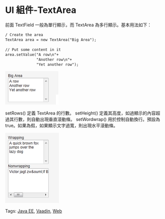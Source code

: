 # UI 組件-TextArea

前面 TextField 一般為單行顯示，而 TextArea 為多行顯示。基本用法如下：

```
/ Create the area
TextArea area = new TextArea("Big Area");

// Put some content in it
area.setValue("A row\n"+
              "Another row\n"+
              "Yet another row");
```

![](images/29.png)

setRows() 定義 TextArea 的行數。 setHeight() 定義其高度，如過顯示的內容超過其行數，則自動出現垂直滾動條。
setWordwrap() 用於控制自動換行。預設為 true。如果為假，如果顯示文字過寬，則出現水平滾動條。

![](images/30.png)

Tags: [Java EE](http://www.imobilebbs.com/wordpress/archives/tag/java-ee), [Vaadin](http://www.imobilebbs.com/wordpress/archives/tag/vaadin), [Web](http://www.imobilebbs.com/wordpress/archives/tag/web)
